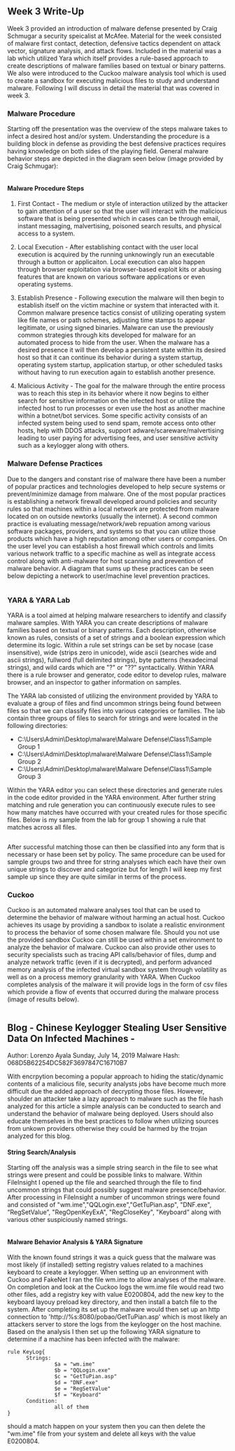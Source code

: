 ## Week 3 Write-Up
Week 3 provided an introduction of malware defense presented by Craig Schmugar a security speicalist at McAfee. Material for the week consisted of malware first contact, detection, defensive tactics dependent on attack vector, signature analysis, and attack flows. Included in the material was a lab which utilized Yara which itself provides a rule-based approach to create descriptions of malware families based on textual or binary patterns. We also were introduced to the Cuckoo malware analysis tool which is used to create a sandbox for executing malicious files to study and understand malware. Following I will discuss in detail the material that was covered in week 3. 

### Malware Procedure 
Starting off the presentation was the overview of the steps malware takes to infect a desired host and/or system. Understanding the procedure is a building block in defense as providing the best defensive practices requires having knowledge on both sides of the playing field. General malware behavior steps are depicted in the diagram seen below (image provided by Craig Schmugar):

 <img src="MalwareProcedure.png" alt="" class="inline"/>

#### Malware Procedure Steps
1. First Contact - The medium or style of interaction utilized by the attacker to gain attention of a user so that the user will interact with the malicious software that is being presented which in cases can be through email, instant messaging, malvertising, poisoned search results, and physical access to a system. 

2. Local Execution - After establishing contact with the user local execution is acquired by the running unknowingly run an executable through a button or applicaiton. Local execution can also happen through browser exploitation via browser-based exploit kits or abusing features that are known on various software applications or even operating systems.

3. Establish Presence - Following execution the malware will then begin to establish itself on the victim machine or system that interacted with it. Common malware presence tactics consist of utilizing operating system like file names or path schemes, adjusting time stamps to appear legitimate, or using signed binaries. Malware can use the previously common strategies through kits developed for malware for an automated process to hide from the user. When the malware has a desired presence it will then develop a persistent state within its desired host so that it can continue its behavior during a system startup, operating system startup, application startup, or other scheduled tasks without having to run execution again to establish another presence. 

4. Malicious Activity - The goal for the malware through the entire process was to reach this step in its behavior where it now begins to either search for sensitive information on the infected host or utilize the infected host to run processes or even use the host as another machine within a botnet/bot services. Some specific activity consists of an infected system being used to send spam, remote access onto other hosts, help with DDOS attacks, support adware/scareware/malvertising leading to user paying for advertising fees, and user sensitive activity such as a keylogger along with others. 

### Malware Defense Practices
Due to the dangers and constant rise of malware there have been a number of popular practices and technologies developed to help secure systems or prevent/minimize damage from malware. One of the most popular practices is establishing a network firewall developed around policies and security rules so that machines within a local network are protected from malware located on on outside newtorks (usually the internet). A second common practice is evaluating message/network/web repuation among various software packages, providers, and systems so that you can utilize those products which have a high reputation among other users or companies. On the user level you can establish a host firewall which controls and limits various network traffic to a specific machine as well as integrate access control along with anti-malware for host scanning and prevention of malware behavior. A diagram that sums up these practices can be seen below depicting a network to user/machine level prevention practices. 

 <img src="PracticesDiagram.png" alt="" class="inline"/>

### YARA & YARA Lab
YARA is a tool aimed at helping malware researchers to identify and classify malware samples. With YARA you can create descriptions of malware families based on textual or binary patterns. Each description, otherwise known as rules, consists of a set of strings and a boolean expression which determine its logic. Within a rule set strings can be set by nocase (case insensitive), wide (strips zero in unicode), wide ascii (searches wide and ascii strings), fullword (full delimited strings), byte patterns (hexadecimal strings), and wild cards which are "?" or "??" syntactically. Within YARA there is a rule browser and generator, code editor to develop rules, malware browser, and an inspector to gather information on samples. 

The YARA lab consisted of utilizing the environment provided by YARA to evaluate a group of files and find uncommon strings being found between files so that we can classify files into various categories or families. The lab contain three groups of files to search for strings and were located in the following directories:

- C:\Users\Admin\Desktop\malware\Malware Defense\Class1\Sample Group 1
- C:\Users\Admin\Desktop\malware\Malware Defense\Class1\Sample Group 2
- C:\Users\Admin\Desktop\malware\Malware Defense\Class1\Sample Group 3

Within the YARA editor you can select these directories and generate rules in the code editor provided in the YARA environment. After further string matching and rule generation you can continuously execute rules to see how many matches have occurred with your created rules for those specific files. Below is my sample from the lab for group 1 showing a rule that matches across all files. 

 <img src="YaraEditor.png" alt="" class="inline"/>

After successful matching those can then be classified into any form that is necessary or hase been set by policy. The same procedure can be used for sample groups two and three for string analyses which each have their own unique strings to discover and categorize but for length I will keep my first sample up since they are quite similar in terms of the process. 

### Cuckoo 
Cuckoo is an automated malware analyses tool that can be used to determine the behavior of malware without harming an actual host. Cuckoo achieves its usage by providing a sandbox to isolate a realistic environment to process the behavior of some chosen malware file. Should you not use the provided sandbox Cuckoo can still be used within a set environment to analyze the behavior of malware. Cuckoo can also provide other uses to security specialists such as tracing API calls/behavior of files, dump and analyze network traffic (even if it is decrypted), and perform advanced memory analysis of the infected virtual sandbox system through volatility as well as on a process memory granularity with YARA. When Cuckoo completes analysis of the malware it will provide logs in the form of csv files which provide a flow of events that occurred during the malware process (image of results below). 

 <img src="CuckooResults.png" alt="" class="inline"/>

## Blog - Chinese Keylogger Stealing User Sensitive Data On Infected Machines -
Author: Lorenzo Ayala
Sunday, July 14, 2019
Malware Hash: 068D5B62254DC582F3697847C16710B7

With encrpytion becoming a popular approach to hiding the static/dynamic contents of a malicious file, security analysts jobs have become much more difficult due the added approach of decrypting those files. However, shoulder an attacker take a lazy approach to malware such as the file hash analyzed for this article a simple analysis can be conducted to search and understand the behavior of malware being deployed. Users should also educate themselves in the best practices to follow when utilizing sources from unkown providers otherwise they could be harmed by the trojan analyzed for this blog. 

#### String Search/Analysis
Starting off the analysis was a simple string search in the file to see what strings were present and could be possible links to malware. Within FileInsight I opened up the file and searched through the file to find uncommon strings that could possibly suggest malware presence/behavior. After processing in FileInsight a number of uncommon strings were found and consisted of "wm.ime","QQLogin.exe","GetTuPian.asp", "DNF.exe", “RegSetValue”, "RegOpenKeyExA", "RegCloseKey", "Keyboard" along with various other suspiciously named strings. 

 <img src="MalwareStrings.png" alt="" class="inline"/>

#### Malware Behavior Analysis & YARA Signature
With the known found strings it was a quick guess that the malware was most likely (if installed) setting registry values related to a machines keyboard to create a keylogger. When setting up an environment with Cuckoo and FakeNet I ran the file wm.ime to allow analyses of the malware. On completion and look at the Cuckoo logs the wm.ime file would read two other files, add a registry key with value E0200804, add the new key to the keyboard layouy preload key directory, and then install a batch file to the system. After completing its set up the malware would then set up an http connection to 'http://%s:8080/pobao/GetTuPian.asp' which is most likely an attackers server to store the logs from the keylogger on the host machine. Based on the analysis I then set up the following YARA signature to determine if a machine has been infected with the malware:

```
rule KeyLog{
      Strings:
               $a = "wm.ime"
               $b = "QQLogin.exe"
               $c = "GetTuPian.asp"
               $d = "DNF.exe"
               $e = "RegSetValue"
               $f = "Keyboard"
      Condition:
               all of them
}
```

should a match happen on your system then you can then delete the "wm.ime" file from your system and delete all keys with the value E0200804. 

